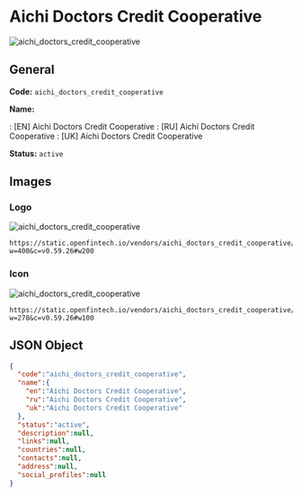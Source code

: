 
# Aichi Doctors Credit Cooperative 
![aichi_doctors_credit_cooperative](https://static.openfintech.io/vendors/aichi_doctors_credit_cooperative/logo.svg?w=400&c=v0.59.26#w200)  

## General 
 
**Code:** `aichi_doctors_credit_cooperative` 
 
**Name:** 
 
:	[EN] Aichi Doctors Credit Cooperative 
:	[RU] Aichi Doctors Credit Cooperative 
:	[UK] Aichi Doctors Credit Cooperative 
 
**Status:** `active` 
 

## Images 

### Logo 
 
![aichi_doctors_credit_cooperative](https://static.openfintech.io/vendors/aichi_doctors_credit_cooperative/logo.svg?w=400&c=v0.59.26#w200)  

```
https://static.openfintech.io/vendors/aichi_doctors_credit_cooperative/logo.svg?w=400&c=v0.59.26#w200
```  

### Icon 
 
![aichi_doctors_credit_cooperative](https://static.openfintech.io/vendors/aichi_doctors_credit_cooperative/icon.svg?w=278&c=v0.59.26#w100)  

```
https://static.openfintech.io/vendors/aichi_doctors_credit_cooperative/icon.svg?w=278&c=v0.59.26#w100
```  

## JSON Object 

```json
{
  "code":"aichi_doctors_credit_cooperative",
  "name":{
    "en":"Aichi Doctors Credit Cooperative",
    "ru":"Aichi Doctors Credit Cooperative",
    "uk":"Aichi Doctors Credit Cooperative"
  },
  "status":"active",
  "description":null,
  "links":null,
  "countries":null,
  "contacts":null,
  "address":null,
  "social_profiles":null
}
```  
